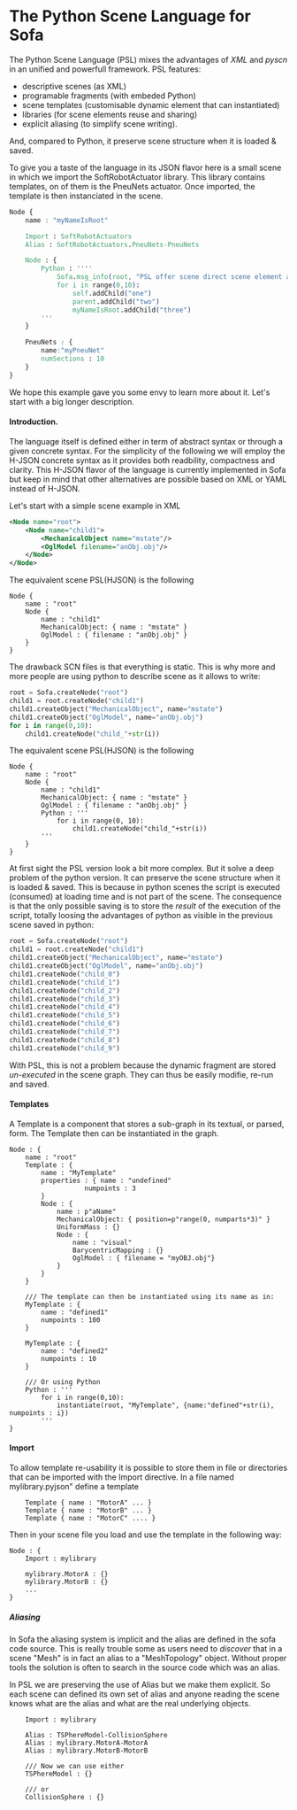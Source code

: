 The Python Scene Language for Sofa 
===========
The Python Scene Language (PSL) mixes the advantages of *XML* and *pyscn* in an unified and powerfull framework. 
PSL features:
- descriptive scenes (as XML)
- programable fragments (with embeded Python)
- scene templates (customisable dynamic element that can instantiated)
- libraries (for scene elements reuse and sharing)
- explicit aliasing (to simplify scene writing).

And, compared to Python, it preserve scene structure when it is loaded & saved.

To give you a taste of the language in its JSON flavor here is a small scene in which we import the SoftRobotActuator library. This library contains templates, on of them is the PneuNets actuator. Once imported, the template is then instanciated in the scene.  
```css
Node {
	name : "myNameIsRoot"

	Import : SoftRobotActuators
	Alias : SoftRobotActuators.PneuNets-PneuNets

	Node : {
		Python : ''''
			Sofa.msg_info(root, "PSL offer scene direct scene element access to python code with scoping !!!")
			for i in range(0,10):
				self.addChild("one")
				parent.addChild("two")
				myNameIsRoot.addChild("three")
		'''
	}

	PneuNets : { 
		name:"myPneuNet" 
		numSections : 10
	}
}
```

We hope this example gave you some envy to learn more about it. Let's start with a big longer description. 

#### Introduction. 
The language itself is defined either in term of abstract syntax or through a given concrete syntax. For the simplicity of the following we will employ the H-JSON concrete syntax as it provides both readbility, compactness and clarity. This H-JSON flavor of the language is currently implemented in Sofa but keep in mind that other alternatives are possible based on XML or YAML instead of H-JSON. 

Let's start with a simple scene example in XML
```xml
<Node name="root">
	<Node name="child1">
		<MechanicalObject name="mstate"/> 
		<OglModel filename="anObj.obj"/> 
	</Node>
</Node>
```

The equivalent scene PSL(HJSON) is the following 
```hjson
Node {
	name : "root"
	Node {
		name : "child1"
		MechanicalObject: { name : "mstate" }
		OglModel : { filename : "anObj.obj" }
	}
}
```

The drawback SCN files is that everything is static. This is why more and more people are using python 
to describe scene as it allows to write: 
```python
root = Sofa.createNode("root")
child1 = root.createNode("child1")
child1.createObject("MechanicalObject", name="mstate")
child1.createObject("OglModel", name="anObj.obj") 
for i in range(0,10):
	child1.createNode("child_"+str(i))
```

The equivalent scene PSL(HJSON) is the following 
```hjson
Node {
	name : "root"
	Node {
		name : "child1"
		MechanicalObject: { name : "mstate" }
		OglModel : { filename : "anObj.obj" }
		Python : '''
			for i in range(0, 10):
				child1.createNode("child_"+str(i))
		'''
	}
}
```

At first sight the PSL version look a bit more complex. But it solve a deep problem of the python version. It can  preserve the scene structure when it is loaded & saved. This is because in python scenes the script is executed (consumed) at loading time and is not part of the scene. The consequence is that the only possible saving is to store the *result* of the execution of the script, totally loosing the advantages of python as visible in the previous scene saved in python: 
```python
root = Sofa.createNode("root")
child1 = root.createNode("child1")
child1.createObject("MechanicalObject", name="mstate")
child1.createObject("OglModel", name="anObj.obj") 
child1.createNode("child_0")
child1.createNode("child_1")
child1.createNode("child_2")
child1.createNode("child_3")
child1.createNode("child_4")
child1.createNode("child_5")
child1.createNode("child_6")
child1.createNode("child_7")
child1.createNode("child_8")
child1.createNode("child_9")
```

With PSL, this is not a problem because the dynamic fragment are stored *un-executed* in the scene graph. They can thus be easily modifie, re-run and saved. 

#### Templates
A Template is a component that stores a sub-graph in its textual, or parsed, form. The Template then can be instantiated 
in the graph.

```hjson
Node : {
	name : "root"
	Template : {
		name : "MyTemplate"
		properties : { name : "undefined"
			       numpoints : 3 
		}
		Node : {
			name : p"aName" 
			MechanicalObject: { position=p"range(0, numparts*3)" }
			UniformMass : {}
			Node : {
				name : "visual"
				BarycentricMapping : {}
				OglModel : { filename = "myOBJ.obj"}
			}
		}
	}

	/// The template can then be instantiated using its name as in:
	MyTemplate : {
		name : "defined1"
		numpoints : 100 
	}
	
	MyTemplate : {
		name : "defined2"
		numpoints : 10 
	}
	
	/// Or using Python 
	Python : '''
		for i in range(0,10):
			instantiate(root, "MyTemplate", {name:"defined"+str(i), numpoints : i})
		'''
}
```

#### Import 
To allow template re-usability it is possible to store them in file or directories that can be imported with the Import directive. 
In a file named mylibrary.pyjson" define  a template 
```hjson
	Template { name : "MotorA" ... }
	Template { name : "MotorB" ... }
	Template { name : "MotorC" .... }
```

Then in your scene file you load and use the template in the following way:
```hjson
Node : {
	Import : mylibrary 
	
	mylibrary.MotorA : {}
	mylibrary.MotorB : {}
	... 
}
```

##### Aliasing
In Sofa the aliasing system is implicit and the alias are defined in the sofa code source. This is really trouble some as users need to *discover* that in a scene "Mesh" is in fact an alias to a "MeshTopology" object. Without proper tools the solution is often to search in the source code which was an alias. 

In PSL we are preserving the use of Alias but we make them explicit. So each scene can defined its own set of alias and anyone reading the scene knows what are the alias and what are the real underlying objects. 
```hjson 
	Import : mylibrary 

	Alias : TSPhereModel-CollisionSphere
	Alias : mylibrary.MotorA-MotorA
	Alias : mylibrary.MotorB-MotorB
	
	/// Now we can use either
	TSPhereModel : {}
	
	/// or
	CollisionSphere : {}
```
